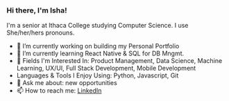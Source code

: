 ### Hi there, I'm Isha!


I'm a senior at Ithaca College studying Computer Science. I use She/her/hers pronouns.
- 🔭 I’m currently working on building my Personal Portfolio
- 🌱 I’m currently learning React Native & SQL for DB Mngmt.
- 🔭 Fields I'm Interested In: Product Management, Data Science, Machine Learning, UX/UI, Full Stack Development, Mobile Development
- Languages & Tools I Enjoy Using: Python, Javascript, Git
- 💬 Ask me about: new opportunities
- 📫 How to reach me: [LinkedIn](https://www.linkedin.com/in/ishasharmax/)

